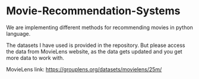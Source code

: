 # Movie-Recommendation-Systems

We are implementing different methods for recommending movies in python language.

The datasets I have used is provided in the repository. But please access the data from MovieLens website, as the data gets updated and you get more data to work with. 

MovieLens link: https://grouplens.org/datasets/movielens/25m/
